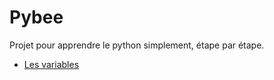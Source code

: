 # Pybee
Projet pour apprendre le python simplement, étape par étape.

- [Les variables](basics.md)



